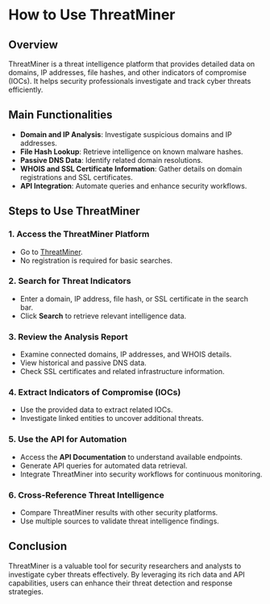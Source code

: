 # How to Use ThreatMiner

## Overview
ThreatMiner is a threat intelligence platform that provides detailed data on domains, IP addresses, file hashes, and other indicators of compromise (IOCs). It helps security professionals investigate and track cyber threats efficiently.

## Main Functionalities
- **Domain and IP Analysis**: Investigate suspicious domains and IP addresses.
- **File Hash Lookup**: Retrieve intelligence on known malware hashes.
- **Passive DNS Data**: Identify related domain resolutions.
- **WHOIS and SSL Certificate Information**: Gather details on domain registrations and SSL certificates.
- **API Integration**: Automate queries and enhance security workflows.

## Steps to Use ThreatMiner

### 1. Access the ThreatMiner Platform
- Go to [ThreatMiner](https://www.threatminer.org/).
- No registration is required for basic searches.

### 2. Search for Threat Indicators
- Enter a domain, IP address, file hash, or SSL certificate in the search bar.
- Click **Search** to retrieve relevant intelligence data.

### 3. Review the Analysis Report
- Examine connected domains, IP addresses, and WHOIS details.
- View historical and passive DNS data.
- Check SSL certificates and related infrastructure information.

### 4. Extract Indicators of Compromise (IOCs)
- Use the provided data to extract related IOCs.
- Investigate linked entities to uncover additional threats.

### 5. Use the API for Automation
- Access the **API Documentation** to understand available endpoints.
- Generate API queries for automated data retrieval.
- Integrate ThreatMiner into security workflows for continuous monitoring.

### 6. Cross-Reference Threat Intelligence
- Compare ThreatMiner results with other security platforms.
- Use multiple sources to validate threat intelligence findings.

## Conclusion
ThreatMiner is a valuable tool for security researchers and analysts to investigate cyber threats effectively. By leveraging its rich data and API capabilities, users can enhance their threat detection and response strategies.
